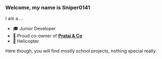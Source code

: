 ### Welcome, my name is **Sniper0141**

I am a ...
- 🎓 Junior Developer
- 🏢 Proud co-owner of **[Prataì & Co](https://github.com/Pratai-Co)**
- 🚁 Helicopter

Here though, you will find mostly school projects, nothing special really.
